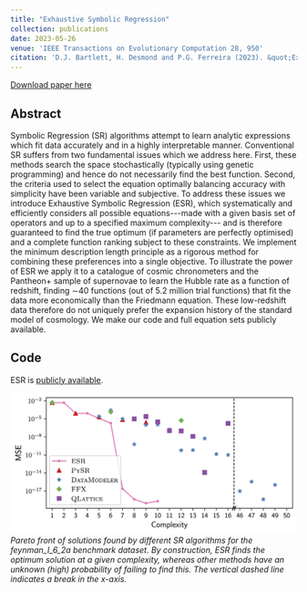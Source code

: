 ```yaml
---
title: "Exhaustive Symbolic Regression"
collection: publications
date: 2023-05-26
venue: 'IEEE Transactions on Evolutionary Computation 28, 950'
citation: 'D.J. Bartlett, H. Desmond and P.G. Ferreira (2023). &quot;Exhaustive Symbolic Regression.&quot; <i>In IEEE Transactions on Evolutionary Computation 28, 950</i>.'
---
```


[Download paper here](https://ieeexplore.ieee.org/document/10136815)

## Abstract
Symbolic Regression (SR) algorithms attempt to learn analytic expressions which fit data accurately and in a highly interpretable manner. Conventional SR suffers from two fundamental issues which we address here. First, these methods search the space stochastically (typically using genetic programming) and hence do not necessarily find the best function. Second, the criteria used to select the equation optimally balancing accuracy with simplicity have been variable and subjective. To address these issues we introduce Exhaustive Symbolic Regression (ESR), which systematically and efficiently considers all possible equations---made with a given basis set of operators and up to a specified maximum complexity--- and is therefore guaranteed to find the true optimum (if parameters are perfectly optimised) and a complete function ranking subject to these constraints. We implement the minimum description length principle as a rigorous method for combining these preferences into a single objective. To illustrate the power of ESR we apply it to a catalogue of cosmic chronometers and the Pantheon+ sample of supernovae to learn the Hubble rate as a function of redshift, finding $\sim$40 functions (out of 5.2 million trial functions) that fit the data more economically than the Friedmann equation. These low-redshift data therefore do not uniquely prefer the expansion history of the standard model of cosmology. 
We make our code and full equation sets publicly available.

## Code
ESR is [publicly available](https://esr.readthedocs.io/en/latest/?badge=latest).

![sr benchmark](/files/2023-05-26-esr-fig.png)
*Pareto front of solutions found by different SR algorithms for the feynman_I_6_2a benchmark dataset. By construction, ESR finds the optimum solution at a given complexity, whereas other methods have an unknown (high) probability of failing to find this. The vertical dashed line indicates a break in the x-axis.*

